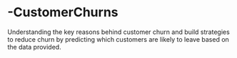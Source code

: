 # -CustomerChurns
Understanding the key reasons behind customer churn and build strategies to reduce churn by predicting which customers are likely to leave based on the data provided. 
